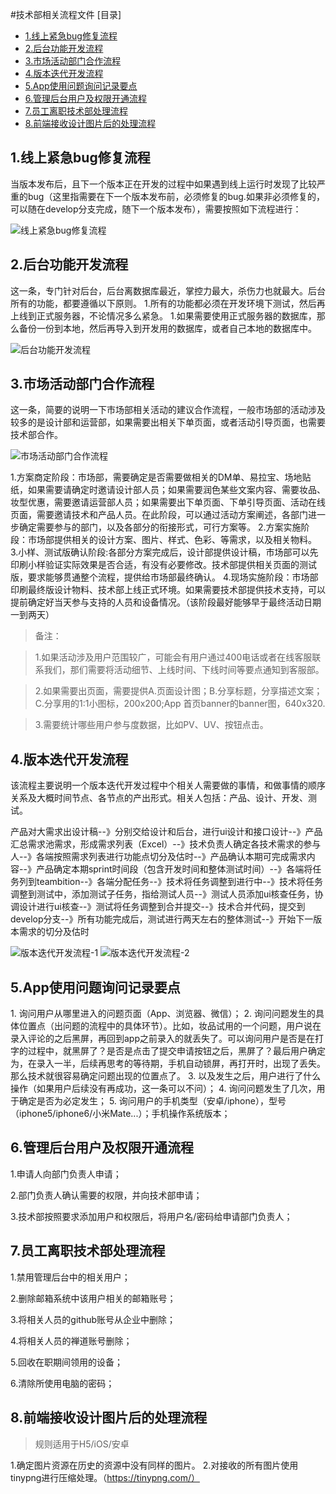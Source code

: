 #技术部相关流程文件
[目录]
* [1.线上紧急bug修复流程](#1)
* [2.后台功能开发流程](#2)
* [3.市场活动部门合作流程](#3)
* [4.版本迭代开发流程](#4)
* [5.App使用问题询问记录要点](#5)
* [6.管理后台用户及权限开通流程](#6)
* [7.员工离职技术部处理流程](#7)
* [8.前端接收设计图片后的处理流程](#8)

<h2 id="1">1.线上紧急bug修复流程</h2>
当版本发布后，且下一个版本正在开发的过程中如果遇到线上运行时发现了比较严重的bug（这里指需要在下一个版本发布前，必须修复的bug.如果非必须修复的，可以随在develop分支完成，随下一个版本发布），需要按照如下流程进行：

![线上紧急bug修复流程](http://photosd.nggirl.com.cn/work/dfca627d7ec6415dbb45320bf0e63d00.png)

<h2 id="2">2.后台功能开发流程</h2>
这一条，专门针对后台，后台离数据库最近，掌控力最大，杀伤力也就最大。后台所有的功能，都要遵循以下原则。
1.所有的功能都必须在开发环境下测试，然后再上线到正式服务器，不论情况多么紧急。
1.如果需要使用正式服务器的数据库，那么备份一份到本地，然后再导入到开发用的数据库，或者自己本地的数据库中。

![后台功能开发流程](http://photosd.nggirl.com.cn/work/fcd7516cc7ea4e04b937a7f847092489.png)

<h2 id="3">3.市场活动部门合作流程</h2>
这一条，简要的说明一下市场部相关活动的建议合作流程，一般市场部的活动涉及较多的是设计部和运营部，如果需要出相关下单页面，或者活动引导页面，也需要技术部合作。


![市场活动部门合作流程](http://photosd.nggirl.com.cn/work/dfb2cc3be8324c43a1ecf384d4dc1baf.png)

1.方案商定阶段：市场部，需要确定是否需要做相关的DM单、易拉宝、场地贴纸，如果需要请确定时邀请设计部人员；如果需要润色某些文案内容、需要妆品、妆型优惠，需要邀请运营部人员；如果需要出下单页面、下单引导页面、活动在线页面，需要邀请技术和产品人员。在此阶段，可以通过活动方案阐述，各部门进一步确定需要参与的部门，以及各部分的衔接形式，可行方案等。
2.方案实施阶段：市场部提供相关的设计方案、图片、样式、色彩、等需求，以及相关物料。
3.小样、测试版确认阶段:各部分方案完成后，设计部提供设计稿，市场部可以先印刷小样验证实际效果是否合适，有没有必要修改。技术部提供相关页面的测试版，要求能够贯通整个流程，提供给市场部最终确认。
4.现场实施阶段：市场部印刷最终版设计物料、技术部上线正式环境。如果需要技术部提供技术支持，可以提前确定好当天参与支持的人员和设备情况。（该阶段最好能够早于最终活动日期一到两天）

> 备注：

> 1.如果活动涉及用户范围较广，可能会有用户通过400电话或者在线客服联系我们，那们需要将活动细节、上线时间、下线时间等要点通知到客服部。

> 2.如果需要出页面，需要提供A.页面设计图；B.分享标题，分享描述文案；C.分享用的1:1小图标，200x200;App 首页banner的banner图，640x320.

> 3.需要统计哪些用户参与度数据，比如PV、UV、按钮点击。

<h2 id="4">4.版本迭代开发流程</h2>
该流程主要说明一个版本迭代开发过程中个相关人需要做的事情，和做事情的顺序关系及大概时间节点、各节点的产出形式。相关人包括：产品、设计、开发、测试。

产品对大需求出设计稿--》分别交给设计和后台，进行ui设计和接口设计--》产品汇总需求池需求，形成需求列表（Excel）--》技术负责人确定各技术需求的参与人--》各端按照需求列表进行功能点切分及估时--》产品确认本期可完成需求内容--》产品确定本期sprint时间段（包含开发时间和整体测试时间）--》各端将任务列到teambition--》各端分配任务--》技术将任务调整到进行中--》技术将任务调整到测试中，添加测试子任务，指给测试人员--》测试人员添加ui核查任务，协调设计进行ui核查--》测试将任务调整到合并提交--》技术合并代码，提交到develop分支--》所有功能完成后，测试进行两天左右的整体测试--》开始下一版本需求的切分及估时

![版本迭代开发流程-1](http://photosd.nggirl.com.cn/work/f936713a4829439496d86249f10b96b1.png)
![版本迭代开发流程-2](http://photosd.nggirl.com.cn/work/f0262a77b132433cac6f395cb81203f8.jpg)

<h2 id="5">5.App使用问题询问记录要点</h2>
1. 询问用户从哪里进入的问题页面（App、浏览器、微信）；
2. 询问问题发生的具体位置点（出问题的流程中的具体环节）。比如，妆品试用的一个问题，用户说在录入评论的之后黑屏，再回到app之前录入的就丢失了。可以询问用户是否是在打字的过程中，就黑屏了？是否是点击了提交申请按钮之后，黑屏了？最后用户确定为，在录入一半，后续再思考的等待期，手机自动锁屏，再打开时，出现了丢失。那么技术就很容易确定问题出现的位置点了。
3. 以及发生之后，用户进行了什么操作（如果用户后续没有再成功，这一条可以不问）；
4. 询问问题发生了几次，用于确定是否为必定发生；
5. 询问用户的手机类型（安卓/iphone），型号（iphone5/iphone6/小米Mate...）；手机操作系统版本；

<h2 id="6">6.管理后台用户及权限开通流程</h2>

1.申请人向部门负责人申请；

2.部门负责人确认需要的权限，并向技术部申请；

3.技术部按照要求添加用户和权限后，将用户名/密码给申请部门负责人；

<h2 id="7">7.员工离职技术部处理流程</h2>

1.禁用管理后台中的相关用户；

2.删除邮箱系统中该用户相关的邮箱账号；

3.将相关人员的github账号从企业中删除；

4.将相关人员的禅道账号删除；

5.回收在职期间领用的设备；

6.清除所使用电脑的密码；

<h2 id="8">8.前端接收设计图片后的处理流程</h2>

> 规则适用于H5/iOS/安卓

1.确定图片资源在历史的资源中没有同样的图片。
2.对接收的所有图片使用tinypng进行压缩处理。（https://tinypng.com/）

